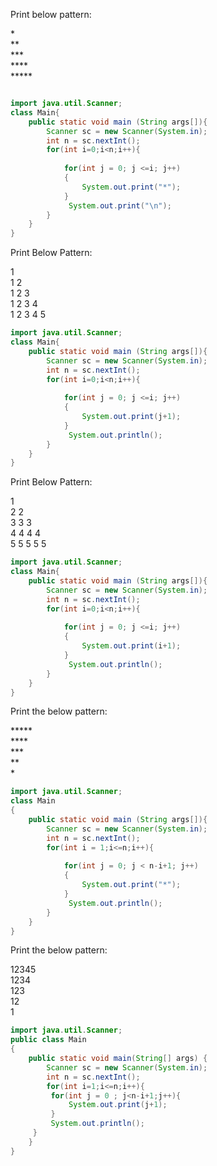 Print below pattern:

*<br>
**<br>
***<br>
****<br>
*****<br>

```java

import java.util.Scanner;
class Main{
    public static void main (String args[]){
        Scanner sc = new Scanner(System.in);
        int n = sc.nextInt();
        for(int i=0;i<n;i++){
            
            for(int j = 0; j <=i; j++)
            {
                System.out.print("*");
            }
             System.out.print("\n");
        }
    }
}
```


Print Below Pattern:

1<br>
1 2 <br>
1 2 3<br>
1 2 3 4<br>
1 2 3 4 5<br>


```java
import java.util.Scanner;
class Main{
    public static void main (String args[]){
        Scanner sc = new Scanner(System.in);
        int n = sc.nextInt();
        for(int i=0;i<n;i++){
            
            for(int j = 0; j <=i; j++)
            {
                System.out.print(j+1);
            }
             System.out.println();
        }
    }
}
```

Print Below Pattern:

1<br>
2 2 <br>
3 3 3<br>
4 4 4 4<br>
5 5 5 5 5<br>

```java
import java.util.Scanner;
class Main{
    public static void main (String args[]){
        Scanner sc = new Scanner(System.in);
        int n = sc.nextInt();
        for(int i=0;i<n;i++){
            
            for(int j = 0; j <=i; j++)
            {
                System.out.print(i+1);
            }
             System.out.println();
        }
    }
}
```

Print the below pattern:

*****<br>
****<br>
***<br>
**<br>
*

``` JAVA
import java.util.Scanner;
class Main
{
    public static void main (String args[]){
        Scanner sc = new Scanner(System.in);
        int n = sc.nextInt();
        for(int i = 1;i<=n;i++){
            
            for(int j = 0; j < n-i+1; j++)
            {
                System.out.print("*");
            }
             System.out.println();
        }
    }
}
```
Print the below pattern:

12345<br>
1234<br>
123<br>
12<br>
1<br>


```java
import java.util.Scanner;
public class Main
{
	public static void main(String[] args) {
	    Scanner sc = new Scanner(System.in);
	    int n = sc.nextInt();
	    for(int i=1;i<=n;i++){
	     for(int j = 0 ; j<n-i+1;j++){
	         System.out.print(j+1);
	     }
	     System.out.println();
	 }
	}
}
```


